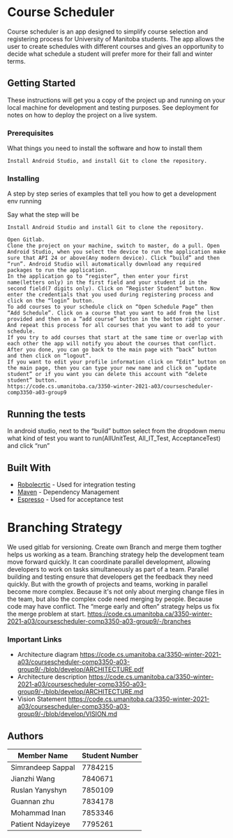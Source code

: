 # Course Scheduler

Course scheduler is an app designed to simplify course selection and registering process for University of Manitoba students.
The app allows the user to create schedules with different courses and gives an opportunity to decide what schedule a student will prefer more for their fall and winter terms.

## Getting Started

These instructions will get you a copy of the project up and running on your local machine for development and testing purposes. See deployment for notes on how to deploy the project on a live system.

### Prerequisites

What things you need to install the software and how to install them

```
Install Android Studio, and install Git to clone the repository.
```

### Installing

A step by step series of examples that tell you how to get a development env running

Say what the step will be

```
Install Android Studio and install Git to clone the repository.

Open Gitlab.
Clone the project on your machine, switch to master, do a pull. Open Android Studio, when you select the device to run the application make sure that API 24 or above(Any modern device). Click “build” and then “run”. Android Studio will automatically download any required packages to run the application. 
In the application go to “register”, then enter your first name(letters only) in the first field and your student id in the second field(7 digits only). Click on “Register Student” button. Now enter the credentials that you used during registering process and click on the “login” button.
To add courses to your schedule click on “Open Schedule Page” then “Add Schedule”. Click on a course that you want to add from the list provided and then on a “add course” button in the bottom right corner. And repeat this process for all courses that you want to add to your schedule.
If you try to add courses that start at the same time or overlap with each other the app will notify you about the courses that conflict.  After you done, you can go back to the main page with “back” button and then click on “logout”.
If you want to edit your profile information click on “Edit” button on the main page, then you can type your new name and click on “update student” or if you want you can delete this account with “delete student” button. 
https://code.cs.umanitoba.ca/3350-winter-2021-a03/coursescheduler-comp3350-a03-group9

```

## Running the tests

In android studio, next to the “build” button select from the dropdown menu what kind of test you want to run(AllUnitTest, All_IT_Test, AcceptanceTest) and click “run”



## Built With

* [Robolecrtic](http://robolectric.org/) - Used for integration testing
* [Maven](https://maven.apache.org/) - Dependency Management
* [Espresso](https://developer.android.com/training/testing/espresso) - Used for acceptance test


# Branching Strategy
We used gitlab for versioning. 
Create own Branch and merge them togther helps us working as a team.
Branching strategy help the development team move forward quickly. It can coordinate parallel development, allowing developers to work on tasks simultaneously as part of a team.
Parallel building and testing ensure that developers get the feedback they need quickly.
But with the growth of projects and teams, working in parallel become more complex. Because it's not only about merging change files in the team, but also the complex code need merging by people.
Because code may have conflict.
The “merge early and often” strategy helps us fix the merge problem at start.
https://code.cs.umanitoba.ca/3350-winter-2021-a03/coursescheduler-comp3350-a03-group9/-/branches

### Important Links

* Architecture diagram https://code.cs.umanitoba.ca/3350-winter-2021-a03/coursescheduler-comp3350-a03-group9/-/blob/develop/ARCHITECTURE.pdf  
* Architecture description https://code.cs.umanitoba.ca/3350-winter-2021-a03/coursescheduler-comp3350-a03-group9/-/blob/develop/ARCHITECTURE.md
* Vision Statement https://code.cs.umanitoba.ca/3350-winter-2021-a03/coursescheduler-comp3350-a03-group9/-/blob/develop/VISION.md

## Authors

| Member Name | Student Number |
| ------ | ------ |
| Simrandeep Sappal | 7784215 |
| Jianzhi Wang | 7840671|
| Ruslan Yanyshyn| 7850109 |
| Guannan zhu | 7834178 |
| Mohammad Inan | 7853346 |
| Patient Ndayizeye | 7795261 |
